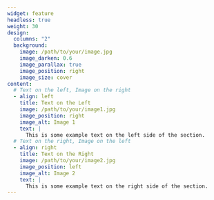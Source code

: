 ```yaml
---
widget: feature
headless: true
weight: 30
design:
  columns: "2"
  background:
    image: /path/to/your/image.jpg
    image_darken: 0.6
    image_parallax: true
    image_position: right
    image_size: cover
content:
  # Text on the left, Image on the right
  - align: left
    title: Text on the Left
    image: /path/to/your/image1.jpg
    image_position: right
    image_alt: Image 1
    text: |
      This is some example text on the left side of the section.
  # Text on the right, Image on the left
  - align: right
    title: Text on the Right
    image: /path/to/your/image2.jpg
    image_position: left
    image_alt: Image 2
    text: |
      This is some example text on the right side of the section.
---
```

